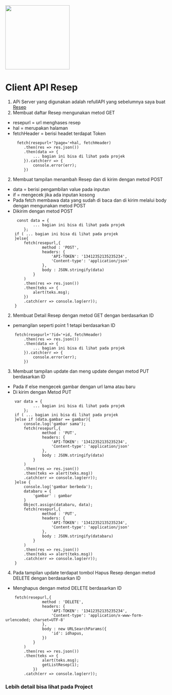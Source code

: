 <p align="center" style="display: inline;"><a href="https://materializecss.com/" target="_blank"><img src="https://seeklogo.com/images/M/materialize-logo-0FCAD8A6F8-seeklogo.com.png" width="200"></a></p>

# Client API Resep
1. APi Server yang digunakan adalah refullAPI yang sebelumnya saya buat [Resep](https://github.com/ABDUL-HALIM-MUKLIS/CI-Resfull-API-Resep)
1. Membuat daftar Resep mengunakan metod GET
- resepurl = url menghases resep
- hal = merupakan halaman
- fetchHeader = berisi headet terdapat Token
```
     fetch(resepurl+'?page='+hal, fetchHeader)
        .then(res => res.json())
        .then(data => {
            ... bagian ini bisa di lihat pada projek
        }).catch(err => {
            console.error(err);
        })
```
2. Membuat tampilan menambah Resep dan di kirim dengan metod POST
- data = berisi pengambilan value pada inputan
- if = mengecek jika ada inputan kosong
- Pada fetch membawa data yang sudah di baca dan di kirim melalui body dengan mengunakan metod POST
- Dikirim dengan metod POST
```
     const data = {
			... bagian ini bisa di lihat pada projek
		};
    if ( ... bagian ini bisa di lihat pada projek
    }else{
        fetch(resepurl,{
                method : 'POST',
                headers: {
                    'API-TOKEN': '13412352135235234',
                    'Content-type': 'application/json'
                },
                body : JSON.stringify(data)			
            }
        )
        .then(res => res.json())
        .then(teks => {
            alert(teks.msg);
        })
        .catch(err => console.log(err));
    }
```
2. Membuat Detail Resep dengan metod GET dengan berdasarkan ID
- pemangilan seperti point 1 tetapi berdasarkan ID
```
    fetch(resepurl+'?id='+id, fetchHeader)
        .then(res => res.json())
        .then(data => {
            ... bagian ini bisa di lihat pada projek
        }).catch(err => {
            console.error(err);
        })
```
3. Membuat tampilan update dan meng update dengan metod PUT berdasarkan ID
- Pada if else mengecek gambar dengan url lama atau baru
- Di kirim dengan Metod PUT
```
    var data = {
			... bagian ini bisa di lihat pada projek
		};
    if ( ... bagian ini bisa di lihat pada projek
    }else if (data.gambar == gambar){
        console.log('gambar sama');
        fetch(resepurl,{
                method : 'PUT',
                headers: {
                    'API-TOKEN': '13412352135235234',
                    'Content-type': 'application/json'
                },
                body : JSON.stringify(data)			
            }
        )
        .then(res => res.json())
        .then(teks => alert(teks.msg))
        .catch(err => console.log(err));
    }else {
        console.log('gambar berbeda');
        databaru = {
            'gambar' : gambar
        }
        Object.assign(databaru, data);
        fetch(resepurl,{
                method : 'PUT',
                headers: {
                    'API-TOKEN': '13412352135235234',
                    'Content-type': 'application/json'
                },
                body : JSON.stringify(databaru)			
            }
        )
        .then(res => res.json())
        .then(teks => alert(teks.msg))
        .catch(err => console.log(err));
    }
```
4. Pada tampilan update terdapat tombol Hapus Resep dengan metod DELETE dengan berdasarkan ID
- Menghapus dengan metod DELETE berdasarkan ID 
```
    fetch(resepurl,{
                method : 'DELETE',
                headers: {
                    'API-TOKEN': '13412352135235234',
                    'Content-type': 'application/x-www-form-urlencoded; charset=UTF-8'
                },
                body : new URLSearchParams({
                    'id': idhapus,
                })
            }
        )
        .then(res => res.json())
        .then(teks => {
                alert(teks.msg);
                getListResep(1);
            })
        .catch(err => console.log(err));
```

### Lebih detail bisa lihat pada Project